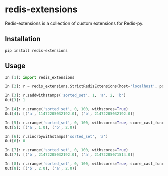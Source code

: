 # redis-extensions
Redis-extensions is a collection of custom extensions for Redis-py.

## Installation
```
pip install redis-extensions
```

## Usage
```python
In [1]: import redis_extensions

In [2]: r = redis_extensions.StrictRedisExtensions(host='localhost', port=6379, db=0)

In [3]: r.zaddwithstamps('sorted_set', 1, 'a', 2, 'b')
Out[3]: 1

In [4]: r.zrange('sorted_set', 0, 100, withscores=True)
Out[4]: [('a', 11472205032192.0), ('b', 21472205032192.0)]

In [5]: r.zrange('sorted_set', 0, 100, withscores=True, score_cast_func=r.rawscore)
Out[5]: [('a', 1.0), ('b', 2.0)]

In [6]: r.zincrbywithstamps('sorted_set', 'a')
Out[6]: 0

In [7]: r.zrange('sorted_set', 0, 100, withscores=True)
Out[7]: [('b', 21472205032192.0), ('a', 21472205071514.0)]

In [8]: r.zrange('sorted_set', 0, 100, withscores=True, score_cast_func=r.rawscore)
Out[8]: [('b', 2.0), ('a', 2.0)]
```
